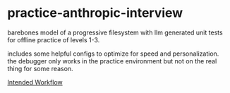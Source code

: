 # practice-anthropic-interview

barebones model of a progressive filesystem with llm generated unit tests for offline practice of levels 1-3.

includes some helpful configs to optimize for speed and personalization. the debugger only works in the practice environment but not on the real thing for some reason.

[Intended Workflow](https://github.com/sheikheddy/practice-anthropic-interview/blob/main/image.png)
